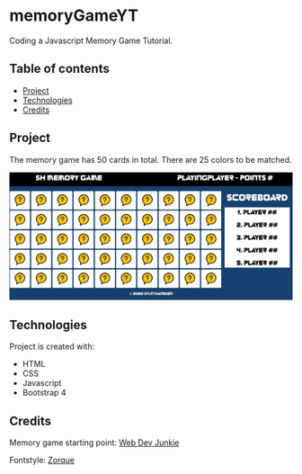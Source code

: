 # memoryGameYT
Coding a Javascript Memory Game Tutorial.

## Table of contents
* [Project](#Project)
* [Technologies](#technologies)
* [Credits](#Credits)

## Project
The memory game has 50 cards in total. There are 25 colors to be matched.

![Alt text](./img/memoryGameExample.png?raw=true "Title")

## Technologies
Project is created with:
* HTML
* CSS
* Javascript
* Bootstrap 4

## Credits
Memory game starting point:
[Web Dev Junkie](https://www.youtube.com/watch?v=bbb9dZotsOc)

Fontstyle:
[Zorque](https://www.fontspring.com/fonts/typodermic/zorque)


